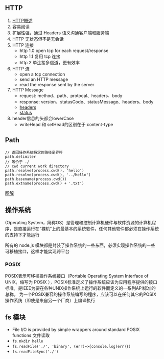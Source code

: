 ## HTTP

1. [HTTP概述](https://developer.mozilla.org/zh-CN/docs/Web/HTTP/Overview)
2. 容易阅读
3. 扩展性强，通过 Headers 语义沟通客户端和服务端
4. HTTP 无状态但不是无会话
5. HTTP 连接
   - http 1.0 open tcp for each request/response
   - http 1.1 复用 tcp 连接
   - http 2 单连接多信道，更有效率
6. HTTP 流
   - open a tcp connection
   - send an HTTP message
   - read the response sent by the server
7. HTTP Message
   - request: method、path、protocal、headers、body
   - response: version、statusCode、statusMessage、headers、body
   - [headers](https://developer.mozilla.org/zh-CN/docs/Web/HTTP/Headers)
   - [status](https://developer.mozilla.org/zh-CN/docs/Web/HTTP/Status)
8. header信息的头都会lowerCase
   - writeHead 和 setHead的区别在于 content-type

## Path

```
// 返回操作系统特定的路径定界符
path.delimiter
// 等价于 ./
// cwd current work directory
path.resolve(process.cwd(), 'hello')
path.resolve(process.cwd(), '../hello')
path.basename(process.cwd())
path.extname(process.cwd() + '.txt')
```

[图解](https://github.com/slashhuang/pure-node-notebook-step/blob/master/doc/2nd-assets/path.png)


## 操作系统

(Operating System，简称OS）是管理和控制计算机硬件与软件资源的计算机程序，是直接运行在“裸机”上的最基本的系统软件，任何其他软件都必须在操作系统的支持下才能运行

所有的 node.js 模块都是封装了操作系统的一些东西，必须实现操作系统的一些可移植接口，这样才能实现跨平台

### POSIX
POSIX表示可移植操作系统接口（Portable Operating System Interface of UNIX，缩写为 POSIX ），POSIX标准定义了操作系统应该为应用程序提供的接口标准，是IEEE为要在各种UNIX操作系统上运行的软件而定义的一系列API标准的总称。 为一个POSIX兼容的操作系统编写的程序，应该可以在任何其它的POSIX操作系统（即使是来自另一个厂商）上编译执行

## fs 模块

- File I/O is provided by simple wrappers around standard POSIX functions 文件读取
- `fs.mkdir hello`
- `fs.readFile('./', 'binary', (err)=>{console.log(err)})`
- `fs.readFileSync('./')`
